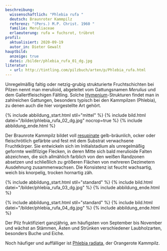 ```yaml
---
beschreibung:
  wissenschaftlich: "Phlebia rufa "
  deutsch: Braunroter Kammpilz
  referenz: "(Pers.) M.P. Christ. 1960 "
  familie: Meruliaceae
  erlaeuterung: rufa = fuchsrot, trübrot
profil:
  aktualisiert: 2020-09-19
  autor_in: Dieter Gewalt
hauptbild:
  anzeige: true
  datei: /bilder/phlebia_rufa_01_dg.jpg
literatur:
  - url: http://tintling.com/pilzbuch/arten/p/Phlebia_rufa.html
---
```

Unregelmäßig faltig oder netzig-grubig strukturierte Fruchtschichten bei Pilzen nennt man merulioid, abgeleitet vom Gattungsnamen *Merulius* und dem Gallertfleischigen Fältling. Solche [Hymenium](Hymenium "Glossar")-Strukturen findet man in zahlreichen Gattungen, besonders typisch bei den Kammpilzen (Phlebia), zu denen auch die hier vorgestellte Art gehört.

{% include abbildung_start.html stil="mittel" %}
{% include bild.html datei="/bilder/phlebia_rufa_02_dg.jpg" nocrop=true %}
{% include abbildung_ende.html %}

Der Braunrote Kammpilz bildet voll [resupinate](resupinat "Glossar") gelb-bräunlich, ocker oder fleischrötlich gefärbte und fest mit dem Substrat verwachsene Fruchtkörper. Sie entwickeln sich im Initialstadium als unregelmäßig geformte weißfilzige Flecken, in deren Mitte sich bald merulioide Falten abzeichnen, die sich allmählich farblich von den weißen Randzonen absetzen und schließlich zu größeren Flächen von mehreren Dezimetern Ausdehnung zusammenwachsen. Die Konsistenz ist feucht wachsartig, weich bis knorpelig, trocken hornartig zäh.

{% include abbildung_start.html stil="standard" %}
{% include bild.html datei="/bilder/phlebia_rufa_03_dg.jpg" %}
{% include abbildung_ende.html %}


{% include abbildung_start.html stil="standard" %}
{% include bild.html datei="/bilder/phlebia_rufa_04_dg.jpg" %}
{% include abbildung_ende.html %}

Der Pilz fruktifiziert ganzjährig, am häufigsten von September bis November und wächst an Stämmen, Ästen und Strünken verschiedener Laubholzarten, besonders Buche und Eiche.

Noch häufiger und auffälliger ist [Phlebia radiata](/pilze/phlebia-radiata-orangeroter-kammpilz), der Orangerote Kammpilz.